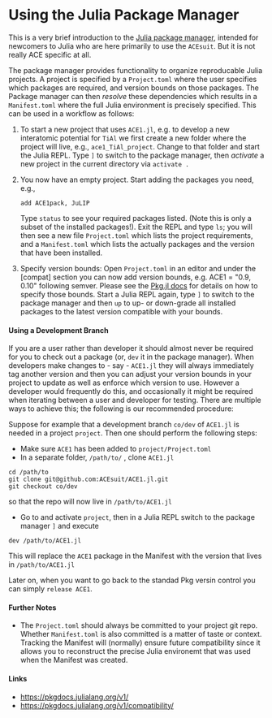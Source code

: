 # Using the Julia Package Manager

This is a very brief introduction to the [Julia package manager](https://github.com/JuliaLang/Pkg.jl), intended for newcomers to Julia who are here primarily to use the `ACEsuit`. But it is not really ACE specific at all. 
<!-- If you plan to use `ACE1pack.jl` from Python or the command line, then you need not read this. -->

The package manager provides functionality to organize reproducable Julia projects. A project is specified by a `Project.toml` where the user specifies which packages are required, and version bounds on those packages. The Package manager can then *resolve* these dependencies which results in a `Manifest.toml` where the full Julia environment is precisely specified. This can be used in a workflow as follows:

1. To start a new project that uses `ACE1.jl`, e.g. to develop a new interatomic potential for `TiAl` we first create a new folder where the project will live, e.g., `ace1_TiAl_project`. Change to that folder and start the Julia REPL. Type `]` to switch to the package manager, then *activate* a new project in the current directory via `activate .`

2. You now have an empty project. Start adding the packages you need, e.g., 
    ```
    add ACE1pack, JuLIP
    ```
    Type `status` to see your required packages listed. (Note this is only a subset of the installed packages!). Exit the REPL and type `ls`; you will then see a new file `Project.toml` which lists the project requirements, and a `Manifest.toml` which lists the actually packages and the version that have been installed.

3. Specify version bounds: Open `Project.toml` in an editor and under the [compat] section you can now add version bounds, e.g. ACE1 = "0.9, 0.10" following semver. Please see the [Pkg.jl docs](https://pkgdocs.julialang.org/dev/compatibility/) for details on how to specify those bounds. Start a Julia REPL again, type `]` to switch to the package manager and then `up` to up- or down-grade all installed packages to the latest version compatible with your bounds.

#### Using a Development Branch

If you are a user rather than developer it should almost never be required for you to check out a package (or, `dev` it in the package manager). When developers make changes to - say - `ACE1.jl` they will always immediately tag another version and then you can adjust your version bounds in your project to update as well as enforce which version to use. However a developer would frequently do this, and occasionally it might be required when iterating between a user and developer for testing. There are multiple ways to achieve this; the following is our recommended procedure: 

Suppose for example that a development branch `co/dev` of `ACE1.jl` is needed in a project `project`. Then one should perform the following steps: 
* Make sure `ACE1` has been added to `project/Project.toml` 
* In a separate folder, `/path/to/` , clone `ACE1.jl`
```
cd /path/to
git clone git@github.com:ACEsuit/ACE1.jl.git
git checkout co/dev
```
so that the repo will now live in `/path/to/ACE1.jl`
* Go to and activate `project`, then in a Julia REPL switch to the package manager `]` and execute
```
dev /path/to/ACE1.jl
```
This will replace the `ACE1` package in the Manifest with the version that lives in `/path/to/ACE1.jl` 

Later on, when you want to go back to the standad Pkg versin control you can simply `release ACE1`.

#### Further Notes 

* The `Project.toml` should always be committed to your project git repo. Whether `Manifest.toml` is also committed is a matter of taste or context. Tracking the Manifest will (normally) ensure future compatibility since it allows you to reconstruct the precise Julia environemt that was used when the Manifest was created.

#### Links 

* https://pkgdocs.julialang.org/v1/
* https://pkgdocs.julialang.org/v1/compatibility/


